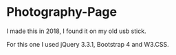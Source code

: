 # Photography-Page
I made this in 2018, I found it on my old usb stick.

For this one I used jQuery 3.3.1, Bootstrap 4 and W3.CSS.
